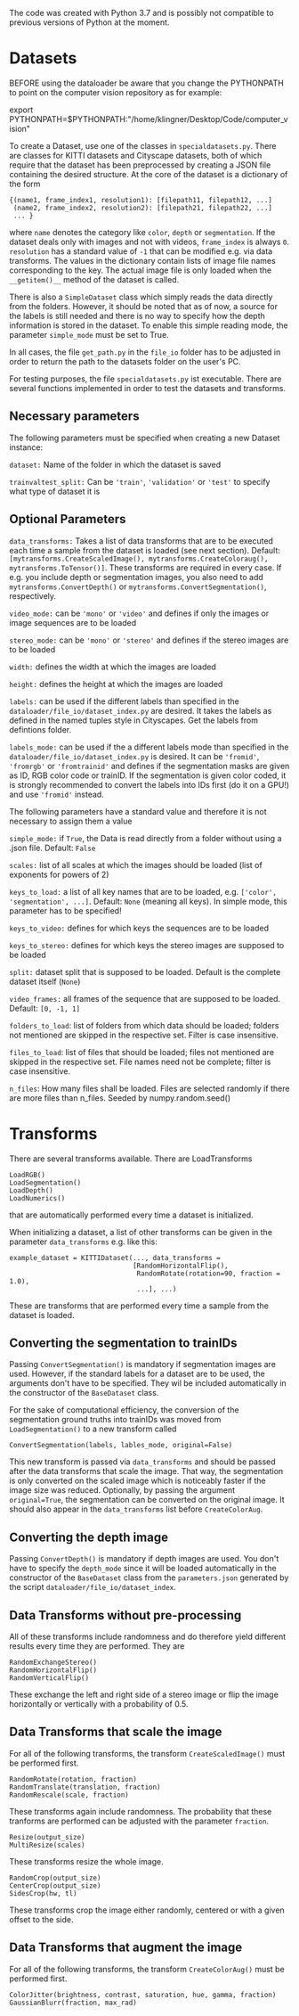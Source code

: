 The code was created with Python 3.7 and is possibly not compatible to previous
versions of Python at the moment.

Datasets
========
BEFORE using the dataloader be aware that you change the PYTHONPATH to point 
on the computer vision repository as for example:

export PYTHONPATH=$PYTHONPATH:"/home/klingner/Desktop/Code/computer_vision"

To create a Dataset, use one of the classes in `specialdatasets.py`.
There are classes for KITTI datasets and Cityscape datasets, both of
which require that the dataset has been preprocessed by creating a 
JSON file containing the desired structure. At the core of the dataset
is a dictionary of the form

    {(name1, frame_index1, resolution1): [filepath11, filepath12, ...]
     (name2, frame_index2, resolution2): [filepath21, filepath22, ...]
     ... }

where `name` denotes the category like `color`, `depth` or `segmentation`. 
If the dataset deals only with images and not with videos, `frame_index` is
always `0`. `resolution` has a standard value of `-1` that can be modified e.g.
via data transforms. The values in the dictionary contain lists of image file names
corresponding to the key. The actual image file is only loaded when the 
`__getitem()__` method of the dataset is called. 

There is also a `SimpleDataset` class which simply reads the data 
directly from the folders. However, it should be noted that as of now, a
source for the labels is still needed and there is no way to
specify how the depth information is stored in the dataset. To enable
this simple reading mode, the parameter `simple_mode` must be set to True.

In all cases, the file `get_path.py` in the `file_io` folder has to be adjusted
in order to return the path to the datasets folder on the user's PC.

For testing purposes, the file `specialdatasets.py` ist executable. There are
several functions implemented in order to test the datasets and transforms.

Necessary parameters
--------------------
The following parameters must be specified when creating a new Dataset instance:

`dataset:` Name of the folder in which the dataset is saved

`trainvaltest_split:` Can be `'train'`, `'validation'` or `'test'` to specify what
type of dataset it is


Optional Parameters
-------------------
`data_transforms:` Takes a list of data transforms that are to be executed each 
time a sample from the dataset is loaded (see next section). Default: `[mytransforms.CreateScaledImage(),
mytransforms.CreateColoraug(), mytransforms.ToTensor()]`. These transforms are required
in every case. If e.g. you include depth or segmentation images, you also need to add
`mytransforms.ConvertDepth()` or `mytransforms.ConvertSegmentation()`, respectively.

`video_mode:` can be `'mono'` or `'video'` and defines if only the images or image 
sequences are to be loaded 

`stereo_mode:` can be `'mono'` or `'stereo'` and defines if the stereo images are 
to be loaded

`width:` defines the width at which the images are loaded

`height:` defines the height at which the images are loaded

`labels:` can be used if the different labels than specified in the 
`dataloader/file_io/dataset_index.py` are desired. It takes the labels as defined in the named tuples style in Cityscapes. 
Get the labels from defintions folder.
                  
`labels_mode:` can be used if the a different labels mode than specified in the 
`dataloader/file_io/dataset_index.py` is desired. It can be `'fromid'`, `'fromrgb'` or 
`'fromtrainid'` and defines if the segmentation masks are given as ID, RGB color code or trainID. If the 
segmentation is given color coded, it is strongly
recommended to convert the labels into IDs first (do it on a GPU!) and use `'fromid'` instead.

The following parameters have a standard value and therefore it is not necessary 
to assign them a value

`simple_mode:` if `True`, the Data is read directly from a folder without using 
a .json file. Default: `False`

`scales:` list of all scales at which the images should be loaded (list of exponents 
for powers of 2)

`keys_to_load:` a list of all key names that are to be loaded, e.g. 
`['color', 'segmentation', ...]`. Default: `None` (meaning all keys). In simple mode, 
this parameter has to be specified!

`keys_to_video:` defines for which keys the sequences are to be loaded

`keys_to_stereo:` defines for which keys the stereo images are supposed to be loaded

`split:` dataset split that is supposed to be loaded. Default is the complete 
dataset itself (`None`)

`video_frames:` all frames of the sequence that are supposed to be loaded. Default: `[0, -1, 1]`

`folders_to_load`: list of folders from which data should be loaded; folders not mentioned are skipped in
                    the respective set. Filter is case insensitive.
           
`files_to_load`: list of files that should be loaded; files not mentioned are skipped in the respective
                    set. File names need not be complete; filter is case insensitive.

`n_files`: How many files shall be loaded. Files are selected randomly if there are more files than n_files.
                        Seeded by numpy.random.seed()

Transforms
==========
There are several transforms available. There are LoadTransforms

    LoadRGB()
    LoadSegmentation()
    LoadDepth()
    LoadNumerics()
    
that are automatically performed every time a dataset is initialized.

When initializing a dataset, a list of other transforms can be given in the
parameter `data_transforms` e.g. like this:

    example_dataset = KITTIDataset(..., data_transforms = 
                                   [RandomHorizontalFlip(), 
                                    RandomRotate(rotation=90, fraction = 1.0),
                                    ...], ...)
 
These are transforms that are performed every time 
a sample from the dataset is loaded. 

Converting the segmentation to trainIDs
-------------------------------------
Passing ``ConvertSegmentation()`` is mandatory if segmentation images are used. However,
if the standard labels for a dataset are to be used, the arguments don't have to be specified.
They wil be included automatically in the constructor of the `BaseDataset` class.

For the sake of computational efficiency, the conversion of the segmentation ground truths into
trainIDs was moved from ``LoadSegmentation()`` to a new transform called
 
    ConvertSegmentation(labels, lables_mode, original=False)
 
This new transform is passed via ``data_transforms`` and should be passed after the data 
transforms that scale the image. That way, the segmentation is only converted on the scaled image
which is noticeably faster if the image size was reduced. Optionally, by passing the argument 
``original=True``, the segmentation can be converted on the original image. It should also appear in the
`data_transforms` list before `CreateColorAug`.

Converting the depth image
--------------------------
Passing ``ConvertDepth()`` is mandatory if depth images are used. You don't have to specify the `depth_mode`
since it will be loaded automatically in the constructor of the `BaseDataset` class from the `parameters.json`
generated by the script `dataloader/file_io/dataset_index`.

Data Transforms without pre-processing
--------------------------------------
All of these transforms include randomness and do therefore yield different results every time
they are performed. They are

    RandomExchangeStereo()
    RandomHorizontalFlip()
    RandomVerticalFlip()
    
These exchange the left and right side of a stereo image or flip the image horizontally
or vertically with a probability of 0.5.

Data Transforms that scale the image
------------------------------------
For all of the following transforms, the transform `CreateScaledImage()` must be performed first.

    RandomRotate(rotation, fraction)
    RandomTranslate(translation, fraction)
    RandomRescale(scale, fraction)
    
These transforms again include randomness. The probability that these tranforms are performed
can be adjusted with the parameter `fraction`.

    Resize(output_size)
    MultiResize(scales)
    
These transforms resize the whole image.
   
    RandomCrop(output_size)
    CenterCrop(output_size)
    SidesCrop(hw, tl)
    
These transforms crop the image either randomly, centered or with a given offset to the side.

Data Transforms that augment the image
--------------------------------------
For all of the following transforms, the transform `CreateColorAug()` must be performed first.

    ColorJitter(brightness, contrast, saturation, hue, gamma, fraction)
    GaussianBlurr(fraction, max_rad)

